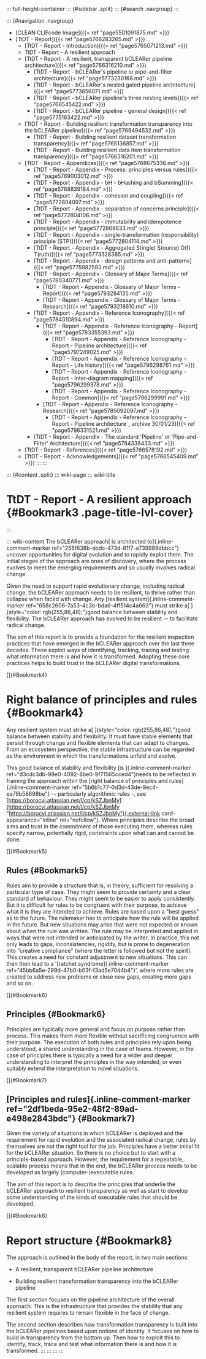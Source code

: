 ::: full-height-container
::: {#sidebar .split}
::: {#search .navgroup}
:::

::: {#navigation .navgroup}
-   [CLEAN CLIFcode Image]({{< ref "page5501091875.md" >}})
-   [TtDT - Report]({{< ref "page5766283265.md" >}})
    -   [TtDT - Report - Introduction]({{< ref "page5765071213.md" >}})
    -   TtDT - Report - A resilient approach
    -   [TtDT - Report - A resilient, transparent bCLEARer pipeline
        architecture]({{< ref "page5766316210.md" >}})
        -   [TtDT - Report - bCLEARer\'s pipeline or pipe-and-filter
            architecture]({{< ref "page5773230168.md" >}})
        -   [TtDT - Report - bCLEARer\'s nested gated pipeline
            architecture]({{< ref "page5773656071.md" >}})
        -   [TtDT - Report - bCLEARer pipeline\'s three nesting
            levels]({{< ref "page5766545422.md" >}})
        -   [TtDT - Report - bCLEARer pipeline - general
            design]({{< ref "page5775163422.md" >}})
    -   [TtDT - Report - Building resilient transformation transparency
        into the bCLEARer pipeline]({{< ref "page5769494532.md" >}})
        -   [TtDT - Report - Building resilient dataset transformation
            transparency]({{< ref "page5765136857.md" >}})
        -   [TtDT - Report - Building resilient data item transformation
            transparency]({{< ref "page5766316201.md" >}})
    -   [TtDT - Report - Appendices]({{< ref "page5768675336.md" >}})
        -   [TtDT - Report - Appendix - Process: principles versus
            rules]({{< ref "page5769003012.md" >}})
        -   [TtDT - Report - Appendix - bH - bHashing and
            bSumming]({{< ref "page5768839184.md" >}})
        -   [TtDT - Report - Appendix - cohesion and
            coupling]({{< ref "page5772804097.md" >}})
        -   [TtDT - Report - Appendix - separation of concerns
            principle]({{< ref "page5772804106.md" >}})
        -   [TtDT - Report - Appendix - immutability and idempotence
            principle]({{< ref "page5772869633.md" >}})
        -   [TtDT - Report - Appendix - single-transformation
            (responsibility) principle (STP)]({{< ref "page5772804114.md" >}})
        -   [TtDT - Report - Appendix - Aggregated S(ingle) S(ource)
            O(f) T(ruth)]({{< ref "page5773328385.md" >}})
        -   [TtDT - Report - Appendix - design patterns and
            anti-patterns]({{< ref "page5775982593.md" >}})
        -   [TtDT - Report - Appendix - Glossary of Major
            Terms]({{< ref "page5780340771.md" >}})
            -   [TtDT - Report - Appendix - Glossary of Major Terms -
                Report]({{< ref "page5793284135.md" >}})
            -   [TtDT - Report - Appendix - Glossary of Major Terms -
                Research]({{< ref "page5793218610.md" >}})
        -   [TtDT - Report - Appendix - Reference
            Iconography]({{< ref "page5784010894.md" >}})
            -   [TtDT - Report - Appendix - Reference Iconography -
                Report]({{< ref "page5783355393.md" >}})
                -   [TtDT - Report - Appendix - Reference Iconography -
                    Report - Pipeline architecture]({{< ref "page5797249025.md" >}})
                -   [TtDT - Report - Appendix - Reference Iconography -
                    Report - Life history]({{< ref "page5796298761.md" >}})
                -   [TtDT - Report - Appendix - Reference Iconography -
                    Report - Inter-diagram mapping]({{< ref "page5796299378.md" >}})
                -   [TtDT - Report - Appendix - Reference Iconography -
                    Report - Common]({{< ref "page5796299991.md" >}})
            -   [TtDT - Report - Appendix - Reference Iconography -
                Research]({{< ref "page5785092097.md" >}})
                -   [TtDT - Report - Appendix - Reference Iconography -
                    Report - Pipeline architecture \_ archive
                    30/01/23]({{< ref "page5796331521.md" >}})
        -   [TtDT - Report - Appendix - The standard \'Pipeline\' or
            \'Pipe-and-Filter\' Architecture]({{< ref "page5784338433.md" >}})
    -   [TtDT - Report - References]({{< ref "page5766578192.md" >}})
    -   [TtDT - Report - Acknowledgements]({{< ref "page5766545409.md" >}})
:::
:::

::: {#content .split}
::: wiki-page
::: wiki-title
# TtDT - Report - A resilient approach {#Bookmark3 .page-title-lvl-cover}
:::

::: wiki-content
The bCLEARer approach[ is architected to]{.inline-comment-marker
ref="255f638b-abdc-473d-81f7-a739989dbbcc"} uncover opportunities for
digital evolution and to rapidly exploit them. The initial stages of the
approach are ones of discovery, where the process evolves to meet the
emerging requirements and so usually involves radical change.

Given the need to support rapid evolutionary change, including radical
change, the bCLEARer approach needs to be resilient, to thrive rather
than collapse when faced with change. Any [resilient
system]{.inline-comment-marker
ref="658c2606-7a53-4c3b-bda6-4ff514c4a663"} must strike a[
]{style="color: rgb(255,86,48);"}good balance between stability and
flexibility. The bCLEARer approach has evolved to be resilient -- to
facilitate radical change.

The aim of this report is to provide a foundation for the resilient
inspection practices that have emerged in the bCLEARer approach over the
last three decades. These exploit ways of identifying, tracking, tracing
and testing what information there is and how it is transformed.
Adopting these core practices helps to build trust in the bCLEARer
digital transformations.

[]{#Bookmark4}

# Right balance of principles and rules {#Bookmark4}

Any resilient system must strike a[
]{style="color: rgb(255,86,48);"}good balance between stability and
flexibility. It must have stable elements that persist through change
and flexible elements that can adapt to changes. From an ecosystem
perspective, the stable infrastructure can be regarded as the
environment in which the transformations unfold and evolve.

This good balance of stability and flexibility [is
]{.inline-comment-marker
ref="d3cdc3db-98e0-4092-8be0-9f71565cced4"}needs to be reflected in
framing the approach within the [right balance of principles and
rules]{.inline-comment-marker
ref="5b6b1c77-0d3d-43de-9ec4-ea78b58698be"} -- particularly algorithmic
rules -, see
[https://borocvi.atlassian.net/l/cp/kSZJbnMy](https://borocvi.atlassian.net/l/cp/kSZJbnMy "https://borocvi.atlassian.net/l/cp/kSZJbnMy"){.external-link
card-appearance="inline" rel="nofollow"}. Where principles describe the
broad aims and trust in the commitment of those executing them, whereas
rules specify narrow, potentially rigid, constraints upon what can and
cannot be done.

[]{#Bookmark5}

## Rules {#Bookmark5}

Rules aim to provide a structure that is, in theory, sufficient for
resolving a particular type of case. They might seem to provide
certainty and a clear standard of behaviour. They might seem to be
easier to apply consistently. But it is difficult for rules to be
congruent with their purpose, to achieve what it is they are intended to
achieve. Rules are based upon a "best guess" as to the future. The
rulemaker has to anticipate how the rule will be applied in the future.
But new situations may arise that were not expected or known about when
the rule was written. The rule may be interpreted and applied in ways
that were not intended or anticipated by the writer. In practice, this
not only leads to gaps, inconsistencies, rigidity, but is prone to
degeneration into "creative compliance" (where the letter is followed
but not the spirit). This creates a need for constant adjustment to new
situations. This can then then lead to a '[ratchet
syndrome]{.inline-comment-marker
ref="45bb6a5e-299d-47b0-b03f-f3ad5e70d4b4"}', where more rules are
created to address new problems or close new gaps, creating more gaps
and so on.

[]{#Bookmark6}

## Principles {#Bookmark6}

Principles are typically more general and focus on purpose rather than
process. This makes them more flexible without sacrificing congruence
with their purpose. The execution of both rules and principles rely upon
being understood, a shared understanding in the case of teams. However,
in the case of principles there is typically a need for a wider and
deeper understanding to interpret the principles in the way intended, or
even suitably extend the interpretation to novel situations.

[]{#Bookmark7}

## [Principles and rules]{.inline-comment-marker ref="2df1beda-95e2-48f2-89ad-e498e2843bdc"} {#Bookmark7}

Given the variety of situations in which bCLEARer is deployed and the
requirement for rapid evolution and the associated radical change, rules
by themselves are not the right tool for the job. Principles have a
better initial fit for the bCLEARer situation. So there is no choice but
to start with a principle-based approach. However, the requirement for a
repeatable, scalable process means that in the end, the bCLEARer process
needs to be developed as largely (computer-)executable rules.

The aim of this report is to describe the principles that underlie the
bCLEARer approach to resilient transparency as well as start to develop
some understanding of the kinds of executable rules that should be
developed.

[]{#Bookmark8}

# Report structure {#Bookmark8}

The approach is outlined in the body of the report, in two main
sections:

-   A resilient, transparent bCLEARer pipeline architecture

-   Building resilient transformation transparency into the bCLEARer
    pipeline

The first section focuses on the pipeline architecture of the overall
approach. This is the infrastructure that provides the stability that
any resilient system requires to remain flexible in the face of change.

The second section describes how transformation transparency is built
into the bCLEARer pipelines based upon notions of identity. It focuses
on how to build in transparency from the bottom up. Then how to exploit
this to identify, track, trace and test what information there is and
how it is transformed.
:::
:::
:::
:::
